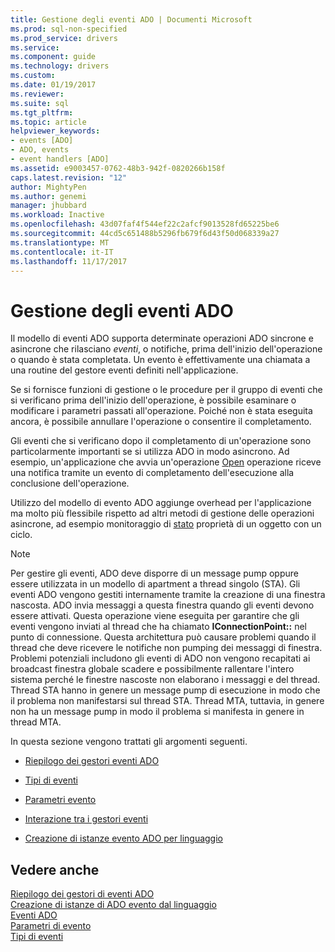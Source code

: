 ```yaml
---
title: Gestione degli eventi ADO | Documenti Microsoft
ms.prod: sql-non-specified
ms.prod_service: drivers
ms.service: 
ms.component: guide
ms.technology: drivers
ms.custom: 
ms.date: 01/19/2017
ms.reviewer: 
ms.suite: sql
ms.tgt_pltfrm: 
ms.topic: article
helpviewer_keywords:
- events [ADO]
- ADO, events
- event handlers [ADO]
ms.assetid: e9003457-0762-48b3-942f-0820266b158f
caps.latest.revision: "12"
author: MightyPen
ms.author: genemi
manager: jhubbard
ms.workload: Inactive
ms.openlocfilehash: 43d07faf4f544ef22c2afcf9013528fd65225be6
ms.sourcegitcommit: 44cd5c651488b5296fb679f6d43f50d068339a27
ms.translationtype: MT
ms.contentlocale: it-IT
ms.lasthandoff: 11/17/2017
---
```

# <a name="handling-ado-events"></a>Gestione degli eventi ADO
Il modello di eventi ADO supporta determinate operazioni ADO sincrone e asincrone che rilasciano *eventi*, o notifiche, prima dell'inizio dell'operazione o quando è stata completata. Un evento è effettivamente una chiamata a una routine del gestore eventi definiti nell'applicazione.  
  
 Se si fornisce funzioni di gestione o le procedure per il gruppo di eventi che si verificano prima dell'inizio dell'operazione, è possibile esaminare o modificare i parametri passati all'operazione. Poiché non è stata eseguita ancora, è possibile annullare l'operazione o consentire il completamento.  
  
 Gli eventi che si verificano dopo il completamento di un'operazione sono particolarmente importanti se si utilizza ADO in modo asincrono. Ad esempio, un'applicazione che avvia un'operazione [Open](../../../ado/reference/ado-api/open-method-ado-recordset.md) operazione riceve una notifica tramite un evento di completamento dell'esecuzione alla conclusione dell'operazione.  
  
 Utilizzo del modello di evento ADO aggiunge overhead per l'applicazione ma molto più flessibile rispetto ad altri metodi di gestione delle operazioni asincrone, ad esempio monitoraggio di [stato](../../../ado/reference/ado-api/state-property-ado.md) proprietà di un oggetto con un ciclo.  
  
> [!NOTE]
>  Per gestire gli eventi, ADO deve disporre di un message pump oppure essere utilizzata in un modello di apartment a thread singolo (STA). Gli eventi ADO vengono gestiti internamente tramite la creazione di una finestra nascosta. ADO invia messaggi a questa finestra quando gli eventi devono essere attivati. Questa operazione viene eseguita per garantire che gli eventi vengono inviati al thread che ha chiamato **IConnectionPoint::** nel punto di connessione. Questa architettura può causare problemi quando il thread che deve ricevere le notifiche non pumping dei messaggi di finestra. Problemi potenziali includono gli eventi di ADO non vengono recapitati ai broadcast finestra globale scadere e possibilmente rallentare l'intero sistema perché le finestre nascoste non elaborano i messaggi e del thread. Thread STA hanno in genere un message pump di esecuzione in modo che il problema non manifestarsi sul thread STA. Thread MTA, tuttavia, in genere non ha un message pump in modo il problema si manifesta in genere in thread MTA.  
  
 In questa sezione vengono trattati gli argomenti seguenti.  
  
-   [Riepilogo dei gestori eventi ADO](../../../ado/guide/data/ado-event-handler-summary.md)  
  
-   [Tipi di eventi](../../../ado/guide/data/types-of-events.md)  
  
-   [Parametri evento](../../../ado/guide/data/event-parameters.md)  
  
-   [Interazione tra i gestori eventi](../../../ado/guide/data/how-event-handlers-work-together.md)  
  
-   [Creazione di istanze evento ADO per linguaggio](../../../ado/guide/data/ado-event-instantiation-by-language.md)  
  
## <a name="see-also"></a>Vedere anche  
 [Riepilogo dei gestori di eventi ADO](../../../ado/guide/data/ado-event-handler-summary.md)   
 [Creazione di istanze di ADO evento dal linguaggio](../../../ado/guide/data/ado-event-instantiation-by-language.md)   
 [Eventi ADO](../../../ado/reference/ado-api/ado-events.md)   
 [Parametri di evento](../../../ado/guide/data/event-parameters.md)   
 [Tipi di eventi](../../../ado/guide/data/types-of-events.md)
